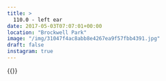 ```yaml
---
title: >
  110.0 - left ear
date: 2017-05-03T07:07:01+00:00
location: "Brockwell Park"
image: "/img/31047f4ac8abb8e4267ea9f57fbb4391.jpg"
draft: false
instagram: true
---
```


{{<photo src="/img/31047f4ac8abb8e4267ea9f57fbb4391.jpg">}}
